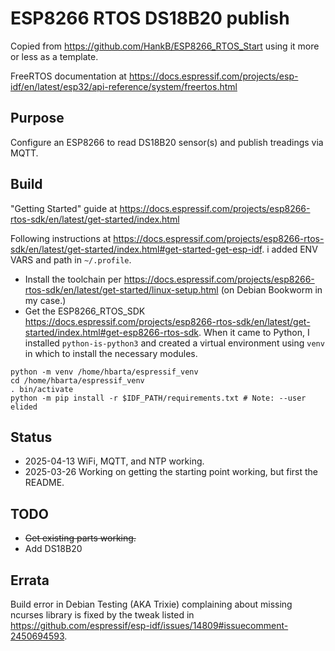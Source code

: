 # ESP8266 RTOS DS18B20 publish

Copied from <https://github.com/HankB/ESP8266_RTOS_Start> using it more or less as a template.

FreeRTOS documentation at <https://docs.espressif.com/projects/esp-idf/en/latest/esp32/api-reference/system/freertos.html>

## Purpose

Configure an ESP8266 to read DS18B20 sensor(s) and publish treadings via MQTT.

## Build

"Getting Started" guide at <https://docs.espressif.com/projects/esp8266-rtos-sdk/en/latest/get-started/index.html>

Following instructions at <https://docs.espressif.com/projects/esp8266-rtos-sdk/en/latest/get-started/index.html#get-started-get-esp-idf>. i added ENV VARS and path in `~/.profile`.

* Install the toolchain per <https://docs.espressif.com/projects/esp8266-rtos-sdk/en/latest/get-started/linux-setup.html> (on Debian Bookworm in my case.)
* Get the ESP8266_RTOS_SDK <https://docs.espressif.com/projects/esp8266-rtos-sdk/en/latest/get-started/index.html#get-esp8266-rtos-sdk>. When it came to Python, I installed `python-is-python3` and created a virtual environment using `venv` in which to install the necessary modules.

```text
python -m venv /home/hbarta/espressif_venv
cd /home/hbarta/espressif_venv
. bin/activate
python -m pip install -r $IDF_PATH/requirements.txt # Note: --user elided
```

## Status

* 2025-04-13 WiFi, MQTT, and NTP working.
* 2025-03-26 Working on getting the starting point working, but first the README.

## TODO

* ~~Get existing parts working.~~
* Add DS18B20

## Errata

Build error in Debian Testing (AKA Trixie) complaining about missing ncurses library is fixed by the tweak listed in <https://github.com/espressif/esp-idf/issues/14809#issuecomment-2450694593>.

